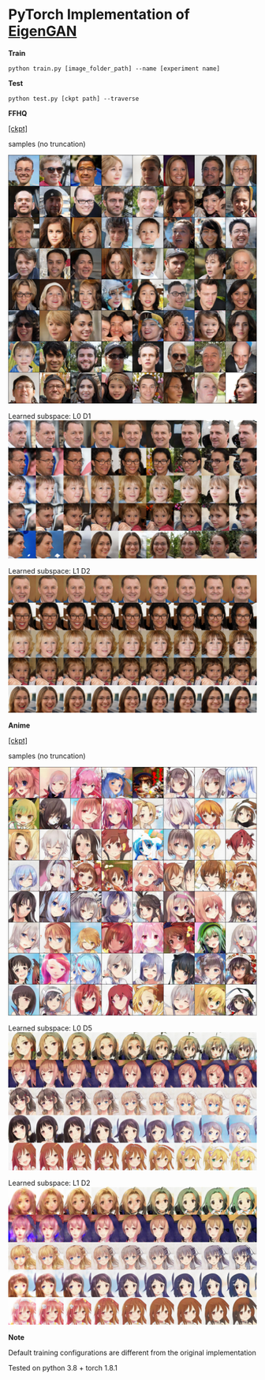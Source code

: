 # PyTorch Implementation of [EigenGAN](https://arxiv.org/pdf/2104.12476.pdf) 


**Train**
```
python train.py [image_folder_path] --name [experiment name]
```


**Test**
```
python test.py [ckpt path] --traverse
```


**FFHQ** 

[[ckpt]](https://drive.google.com/file/d/1WNHlNibrgEo0elVB-epS5GO2J0YzkvNC/view?usp=sharing)

samples (no truncation)

![./docs/ffhq/sample.jpg](./docs/ffhq/sample.jpg)

Learned subspace: L0 D1
![./docs/ffhq/traverse_L0_D1.jpg](./docs/ffhq/traverse_L0_D1.jpg)

Learned subspace: L1 D2
![./docs/ffhq/traverse_L1_D2.jpg](./docs/ffhq/traverse_L1_D2.jpg)


**Anime**

[[ckpt]](https://drive.google.com/file/d/1NO6oXs4yvtIidirXqG9HxbEyHS9l8jdR/view?usp=sharing)

samples (no truncation)

![./docs/anime/sample.jpg](./docs/anime/sample.jpg)

Learned subspace: L0 D5
![./docs/anime/traverse_L0_D5.jpg](./docs/anime/traverse_L0_D5.jpg)

Learned subspace: L1 D2
![./docs/anime/traverse_L1_D2.jpg](./docs/anime/traverse_L1_D2.jpg)



**Note** 

Default training configurations are different from the original implementation 

Tested on python 3.8 + torch 1.8.1
